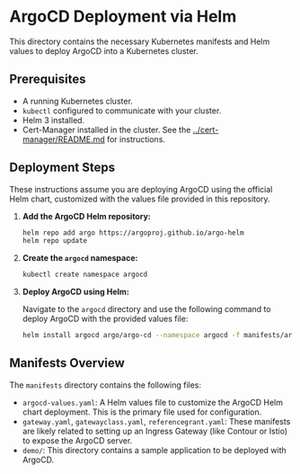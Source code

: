 # ArgoCD Deployment via Helm

This directory contains the necessary Kubernetes manifests and Helm values to deploy ArgoCD into a Kubernetes cluster.

## Prerequisites

- A running Kubernetes cluster.
- `kubectl` configured to communicate with your cluster.
- Helm 3 installed.
- Cert-Manager installed in the cluster. See the [../cert-manager/README.md](../cert-manager/README.md) for instructions.

## Deployment Steps

These instructions assume you are deploying ArgoCD using the official Helm chart, customized with the values file provided in this repository.

1.  **Add the ArgoCD Helm repository:**

    ```bash
    helm repo add argo https://argoproj.github.io/argo-helm
    helm repo update
    ```

2.  **Create the `argocd` namespace:**

    ```bash
    kubectl create namespace argocd
    ```

3.  **Deploy ArgoCD using Helm:**

    Navigate to the `argocd` directory and use the following command to deploy ArgoCD with the provided values file:

    ```bash
    helm install argocd argo/argo-cd --namespace argocd -f manifests/argocd-values.yaml
    ```

## Manifests Overview

The `manifests` directory contains the following files:

-   `argocd-values.yaml`: A Helm values file to customize the ArgoCD Helm chart deployment. This is the primary file used for configuration.
-   `gateway.yaml`, `gatewayclass.yaml`, `referencegrant.yaml`: These manifests are likely related to setting up an Ingress Gateway (like Contour or Istio) to expose the ArgoCD server.
-   `demo/`: This directory contains a sample application to be deployed with ArgoCD.
